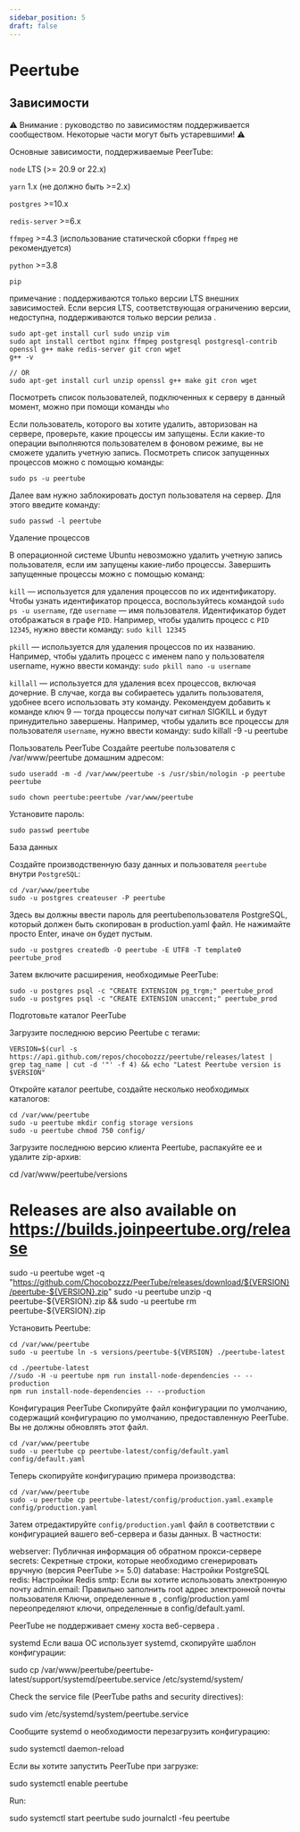 ```yaml
---
sidebar_position: 5
draft: false
---
```


# Peertube

## Зависимости

⚠️ Внимание : руководство по зависимостям поддерживается сообществом. Некоторые части могут быть устаревшими! ⚠️

Основные зависимости, поддерживаемые PeerTube:

`node` LTS (>= 20.9 or 22.x)

`yarn` 1.x (не должно быть >=2.x)

`postgres` >=10.x

`redis-server` >=6.x

`ffmpeg` >=4.3 (использование статической сборки `ffmpeg` не рекомендуется)

`python` >=3.8

`pip`

примечание : поддерживаются только версии LTS внешних зависимостей. Если версия LTS, соответствующая ограничению версии, недоступна, поддерживаются только версии релиза .

```
sudo apt-get install curl sudo unzip vim
sudo apt install certbot nginx ffmpeg postgresql postgresql-contrib openssl g++ make redis-server git cron wget
g++ -v

// OR
sudo apt-get install curl unzip openssl g++ make git cron wget
```


Посмотреть список пользователей, подключенных к серверу в данный момент, можно при помощи команды `who`

Если пользователь, которого вы хотите удалить, авторизован на сервере, проверьте, какие процессы им запущены. Если какие-то операции выполняются пользователем в фоновом режиме, вы не сможете удалить учетную запись. Посмотреть список запущенных процессов можно с помощью команды:

```
sudo ps -u peertube
```

Далее вам нужно заблокировать доступ пользователя на сервер. Для этого введите команду:

```
sudo passwd -l peertube
```

Удаление процессов

В операционной системе Ubuntu невозможно удалить учетную запись пользователя, если им запущены какие-либо процессы. Завершить запущенные процессы можно с помощью команд:

`kill` — используется для удаления процессов по их идентификатору. Чтобы узнать идентификатор процесса, воспользуйтесь командой `sudo ps -u username`, где `username` — имя пользователя. Идентификатор будет отображаться в графе `PID`. Например, чтобы удалить процесс с `PID 12345`, нужно ввести команду: `sudo kill 12345`

`pkill` — используется для удаления процессов по их названию. Например, чтобы удалить процесс с именем nano у пользователя username, нужно ввести команду: `sudo pkill nano -u username`

`killall` — используется для удаления всех процессов, включая дочерние. В случае, когда вы собираетесь удалить пользователя, удобнее всего использовать эту команду. Рекомендуем добавить к команде ключ 9 — тогда процессы получат сигнал SIGKILL и будут принудительно завершены. Например, чтобы удалить все процессы для пользователя `username`, нужно ввести команду: sudo killall -9 -u peertube



Пользователь PeerTube
Создайте peertube пользователя с /var/www/peertube домашним адресом:

```
sudo useradd -m -d /var/www/peertube -s /usr/sbin/nologin -p peertube peertube

sudo chown peertube:peertube /var/www/peertube
```

Установите пароль:

```
sudo passwd peertube
```

База данных

Создайте производственную базу данных и пользователя `peertube` внутри `PostgreSQL`:

```
cd /var/www/peertube
sudo -u postgres createuser -P peertube
```

Здесь вы должны ввести пароль для peertubeпользователя PostgreSQL, который должен быть скопирован в production.yaml файл. Не нажимайте просто Enter, иначе он будет пустым.


`sudo -u postgres createdb -O peertube -E UTF8 -T template0 peertube_prod`

Затем включите расширения, необходимые PeerTube:

```
sudo -u postgres psql -c "CREATE EXTENSION pg_trgm;" peertube_prod
sudo -u postgres psql -c "CREATE EXTENSION unaccent;" peertube_prod
```

Подготовьте каталог PeerTube

Загрузите последнюю версию Peertube с тегами:

```
VERSION=$(curl -s https://api.github.com/repos/chocobozzz/peertube/releases/latest | grep tag_name | cut -d '"' -f 4) && echo "Latest Peertube version is $VERSION"
```

Откройте каталог peertube, создайте несколько необходимых каталогов:

```
cd /var/www/peertube
sudo -u peertube mkdir config storage versions
sudo -u peertube chmod 750 config/
```

Загрузите последнюю версию клиента Peertube, распакуйте ее и удалите zip-архив:


cd /var/www/peertube/versions
# Releases are also available on https://builds.joinpeertube.org/release
sudo -u peertube wget -q "https://github.com/Chocobozzz/PeerTube/releases/download/${VERSION}/peertube-${VERSION}.zip"
sudo -u peertube unzip -q peertube-${VERSION}.zip && sudo -u peertube rm peertube-${VERSION}.zip

Установить Peertube:

```
cd /var/www/peertube
sudo -u peertube ln -s versions/peertube-${VERSION} ./peertube-latest

cd ./peertube-latest
//sudo -H -u peertube npm run install-node-dependencies -- --production
npm run install-node-dependencies -- --production

```

Конфигурация PeerTube
Скопируйте файл конфигурации по умолчанию, содержащий конфигурацию по умолчанию, предоставленную PeerTube. Вы не должны обновлять этот файл.

```
cd /var/www/peertube
sudo -u peertube cp peertube-latest/config/default.yaml config/default.yaml
```

Теперь скопируйте конфигурацию примера производства:

```
cd /var/www/peertube
sudo -u peertube cp peertube-latest/config/production.yaml.example config/production.yaml
```

Затем отредактируйте `config/production.yaml` файл в соответствии с конфигурацией вашего веб-сервера и базы данных. В частности:

webserver: Публичная информация об обратном прокси-сервере
secrets: Секретные строки, которые необходимо сгенерировать вручную (версия PeerTube >= 5.0)
database: Настройки PostgreSQL
redis: Настройки Redis
smtp: Если вы хотите использовать электронную почту
admin.email: Правильно заполнить root адрес электронной почты пользователя
Ключи, определенные в , config/production.yaml переопределяют ключи, определенные в config/default.yaml.

PeerTube не поддерживает смену хоста веб-сервера .


systemd
Если ваша ОС использует systemd, скопируйте шаблон конфигурации:


sudo cp /var/www/peertube/peertube-latest/support/systemd/peertube.service /etc/systemd/system/

Check the service file (PeerTube paths and security directives):


sudo vim  /etc/systemd/system/peertube.service

Сообщите systemd о необходимости перезагрузить конфигурацию:

sudo systemctl daemon-reload

Если вы хотите запустить PeerTube при загрузке:

sudo systemctl enable peertube

Run:


sudo systemctl start peertube
sudo journalctl -feu peertube